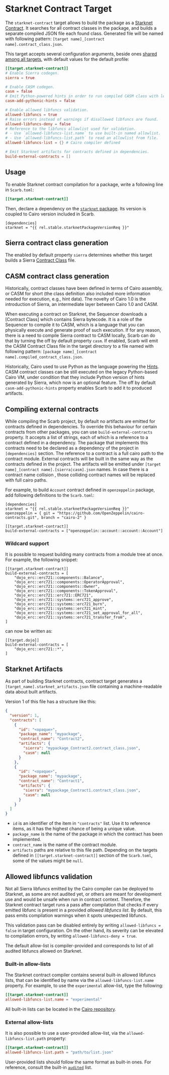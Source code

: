 <script setup>
import { data as rel } from "../../../github.data";
</script>

# Starknet Contract Target

The `starknet-contract` target allows to build the package as a [Starknet Contract](https://docs.starknet.io/documentation/getting_started/intro/).
It searches for all contract classes in the package, and builds a separate compiled JSON file each found class.
Generated file will be named with following pattern: `[target name]_[contract name].contract_class.json`.

This target accepts several configuration arguments, beside ones [shared among all targets](../../reference/targets#configuring-a-target), with default values for the default profile:

```toml
[[target.starknet-contract]]
# Enable Sierra codegen.
sierra = true

# Enable CASM codegen.
casm = false
# Emit Python-powered hints in order to run compiled CASM class with legacy Cairo VM.
casm-add-pythonic-hints = false

# Enable allowed libfuncs validation.
allowed-libfuncs = true
# Raise errors instead of warnings if disallowed libfuncs are found.
allowed-libfuncs-deny = false
# Reference to the libfuncs allowlist used for validation.
# - Use `allowed-libfuncs-list.name` to use built-in named allowlist.
# - Use `allowed-libfuncs-list.path` to read an allowlist from file.
allowed-libfuncs-list = {} # Cairo compiler defined

# Emit Starknet artifacts for contracts defined in dependencies.
build-external-contracts = []
```

## Usage

To enable Starknet contract compilation for a package, write a following line in `Scarb.toml`:

```toml
[[target.starknet-contract]]
```

Then, declare a dependency on the [`starknet` package](./starknet-package).
Its version is coupled to Cairo version included in Scarb.

```toml-vue
[dependencies]
starknet = "{{ rel.stable.starknetPackageVersionReq }}"
```

## Sierra contract class generation

The enabled by default property `sierra` determines whether this target builds a Sierra
[Contract Class](https://docs.starknet.io/documentation/architecture_and_concepts/Contracts/contract-classes/) file.

## CASM contract class generation

Historically, contract classes have been defined in terms of Cairo assembly, or CASM for short (the class definition also included more information needed for execution, e.g., hint data).
The novelty of Cairo 1.0 is the introduction of Sierra, an intermediate layer between Cairo 1.0 and CASM.

When executing a contract on Starknet, the Sequencer downloads a [Contract Class] which contains Sierra bytecode.
It is a role of the Sequencer to compile it to CASM, which is a language that you can physically execute and generate proof of such execution.
If for any reason, there is a need to compile Sierra contract to CASM locally, Scarb can do that by turning the off by default property `casm`.
If enabled, Scarb will emit the CASM Contract Class file in the target directory to a file named with following pattern: `[package name]_[contract name].compiled_contract_class.json`.

Historically, Cairo used to use Python as the language powering the [Hints](https://www.cairo-lang.org/docs/how_cairo_works/hints.html).
CASM contract classes can be still executed on the legacy Python-based Cairo VM, under condition that they include Python version of hints generated by Sierra, which now is an optional feature.
The off by default `casm-add-pythonic-hints` property enables Scarb to add it to produced artifacts.

## Compiling external contracts

While compiling the Scarb project, by default no artifacts are emitted for contracts defined in dependencies.
To override this behaviour for certain contracts from other packages, you can use `build-external-contracts` property.
It accepts a list of strings, each of which is a reference to a contract defined in a dependency.
The package that implements this contracts need to be declared as a dependency of the project in `[dependencies]` section.
The reference to a contract is a full cairo path to the contract module.
External contracts will be built in the same way as the contracts defined in the project.
The artifacts will be emitted under `[target name]_[contract name].[sierra|casm].json` names.
In case there is a contract name collision , those colliding contract names will be replaced with full cairo paths.

For example, to build `Account` contract defined in `openzeppelin` package, add following definitions to the `Scarb.toml`:

```toml-vue
[dependencies]
starknet = "{{ rel.stable.starknetPackageVersionReq }}"
openzeppelin = { git = "https://github.com/OpenZeppelin/cairo-contracts.git", branch = "cairo-2" }

[[target.starknet-contract]]
build-external-contracts = ["openzeppelin::account::account::Account"]
```

### Wildcard support

It is possible to request building many contracts from a module tree at once. For example, the following snippet:

```toml-vue
[[target.starknet-contract]]
build-external-contracts = [
    "dojo_erc::erc721::components::Balance",
    "dojo_erc::erc721::components::OperatorApproval",
    "dojo_erc::erc721::components::Owner",
    "dojo_erc::erc721::components::TokenApproval",
    "dojo_erc::erc721::erc721::ERC721",
    "dojo_erc::erc721::systems::erc721_approve",
    "dojo_erc::erc721::systems::erc721_burn",
    "dojo_erc::erc721::systems::erc721_mint",
    "dojo_erc::erc721::systems::erc721_set_approval_for_all",
    "dojo_erc::erc721::systems::erc721_transfer_from",
]
```

can now be written as:

```toml-vue
[[target.dojo]]
build-external-contracts = [
    "dojo_erc::erc721::*",
]
```

## Starknet Artifacts

As part of building Starknet contracts, contract target generates a `[target_name].starknet_artifacts.json` file
containing a machine-readable data about built artifacts.

Version 1 of this file has a structure like this:

```json
{
  "version": 1,
  "contracts": [
    {
      "id": "<opaque>",
      "package_name": "mypackage",
      "contract_name": "Contract2",
      "artifacts": {
        "sierra": "mypackage_Contract2.contract_class.json",
        "casm": null
      }
    },
    {
      "id": "<opaque>",
      "package_name": "mypackage",
      "contract_name": "Contract1",
      "artifacts": {
        "sierra": "mypackage_Contract1.contract_class.json",
        "casm": null
      }
    }
  ]
}
```

- `id` is an identifier of the item in `"contracts"` list. Use it to reference items, as it has the highest chance of being a unique value.
- `package_name` is the name of the package in which the contract has been implemented.
- `contract_name` is the name of the contract module.
- `artifacts` paths are relative to this file path.
  Depending on the targets defined in `[[target.starknet-contract]]` section of the `Scarb.toml`,
  some of the values might be `null`.

## Allowed libfuncs validation

Not all Sierra libfuncs emitted by the Cairo compiler can be deployed to Starknet, as some are not audited yet,
or others are meant for development use and would be unsafe when run in contract context.
Therefore, the Starknet contract target runs a pass after compilation that checks if every emitted libfunc is present
in a provided _allowed libfuncs list_.
By default, this pass emits compilation warnings when it spots unexpected libfuncs.

This validation pass can be disabled entirely by writing `allowed-libfuncs = false` in target configuration.
On the other hand, its severity can be elevated to compilation errors, by writing `allowed-libfuncs-deny = true`.

The default allow-list is compiler-provided and corresponds to list of all audited libfuncs allowed on Starknet.

### Built-in allow-lists

The Starknet contract compiler contains several built-in allowed libfuncs lists, that can be identified by name via
the `allowed-libfuncs-list.name` property.
For example, to use the `experimental` allow-list, type the following:

```toml
[[target.starknet-contract]]
allowed-libfuncs-list.name = "experimental"
```

All built-in lists can be located in the [Cairo repository](https://github.com/starkware-libs/cairo/tree/main/crates/cairo-lang-starknet/src/allowed_libfuncs_lists).

### External allow-lists

It is also possible to use a user-provided allow-list, via the `allowed-libfuncs-list.path` property:

```toml
[[target.starknet-contract]]
allowed-libfuncs-list.path = "path/to/list.json"
```

User-provided lists should follow the same format as built-in ones.
For reference, consult the built-in [`audited`](https://github.com/starkware-libs/cairo/blob/82d75ae81da57010ef44a945c0387835dfed9a0e/crates/cairo-lang-starknet/src/allowed_libfuncs_lists/audited.json) list.
